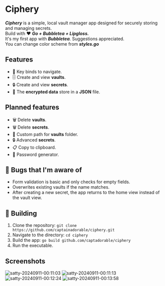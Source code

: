 # Ciphery 
**_Ciphery_** is a simple, local vault manager app designed for securely storing and managing secrets.<br />
Build with :hearts: **_Go + Bubbletea + Lipgloss._** <br />
It's my first app with ***Bubbletea***. Suggestions appreciated.<br />
You can change color scheme from ***styles.go***

## Features
- 🔑 Key binds to navigate.
- 🗄️ Create and view **vaults**.
- 🔒 Create and view **secrets**.
- 🔐 The **encrypted data** store in a **JSON** file.
## Planned features
- 🗑️ Delete **vaults**.
- 🗑️ Delete **secrets**.
- 📂 Custom path for **vaults** folder.
- 🔒 Advanced **secrets**.
- 📋 Copy to clipboard.
- 🔧 Password generator.
## 🐞 Bugs that I'm aware of
- Form validation is basic and only checks for empty fields.
- Overwrites existing vaults if the name matches.
- After creating a new secret, the app returns to the home view instead of the vault view.

## 🚀 Building
1. Clone the repository: `git clone https://github.com/captainadorable/ciphery.git`
2. Navigate to the directory: `cd ciphery` 
3. Build the app: `go build github.com/captadorable/ciphery`
4. Run the executable.
## Screenshots
![satty-20240911-00:11:03](https://github.com/user-attachments/assets/fdfa0c2b-7cac-4b20-9ea8-9bea65e3958c)
![satty-20240911-00:11:13](https://github.com/user-attachments/assets/4328bbd2-6904-41fd-a456-b451fece6f10)
![satty-20240911-00:12:24](https://github.com/user-attachments/assets/10a70622-97d4-4e8b-9133-28740905f35f)
![satty-20240911-00:13:58](https://github.com/user-attachments/assets/1f8ac692-3bf3-4cc6-bd6a-3a0b4f76e1e2)
